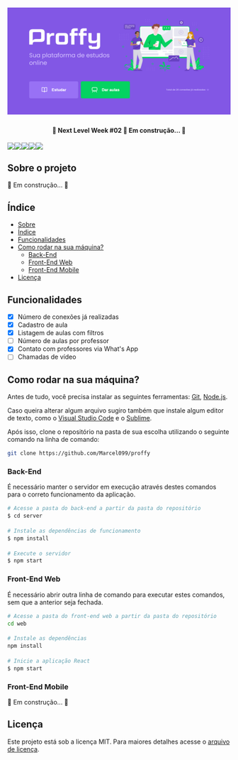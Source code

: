 <h1 align="center">
  <img alt="Banner Proffy" title="#BannerProffy" src="./assets/screenshots/banner.png" />
<!-- <p align="center">:green_book: Plataforma de estudos online conectando alunos e professores </p> -->

<h4 align="center"> 
	🚧  Next Level Week #02 🚀 Em construção...  🚧
</h4>

<div align="center" style="display: flex">
  <img src="https://img.shields.io/badge/languages-3-blue">
  <img src="https://img.shields.io/badge/last%20comit-august-brightgreen">
  <img src="https://img.shields.io/github/issues/Marcel099/proffy">
  <img src="https://img.shields.io/github/license/Marcel099/proffy">
  <img src="https://img.shields.io/github/stars/Marcel099/proffy?style=social">
</div>

## Sobre o projeto

🚧 Em construção...  🚧

## Índice

<!--ts-->
   * [Sobre](#sobre-o-projeto)
   * [Índice](#índice)
   * [Funcionalidades](#funcionalidades)
   * [Como rodar na sua máquina?](#como-rodar-na-sua-máquina)
      * [Back-End](#back-end)
      * [Front-End Web](#front-end-web)
      * [Front-End Mobile](#front-end-mobile)
   * [Licença](#licença)
<!--te-->

## Funcionalidades

- [x] Número de conexões já realizadas
- [x] Cadastro de aula
- [x] Listagem de aulas com filtros
- [ ] Número de aulas por professor
- [x] Contato com professores via What's App
- [ ] Chamadas de vídeo

## Como rodar na sua máquina?

Antes de tudo, você precisa instalar as seguintes ferramentas: [Git](https://git-scm.com), [Node.js](https://nodejs.org/en/).

Caso queira alterar algum arquivo sugiro também que instale algum editor de texto, como o [Visual Studio Code](https://code.visualstudio.com/) e o [Sublime](https://www.sublimetext.com/3).

Após isso, clone o repositório na pasta de sua escolha utilizando o seguinte comando na linha de comando:

```bash
git clone https://github.com/Marcel099/proffy
```

### Back-End

É necessário manter o servidor em execução através destes comandos para o correto funcionamento da aplicação.

```bash
# Acesse a pasta do back-end a partir da pasta do repositório
$ cd server

# Instale as dependências de funcionamento
$ npm install

# Execute o servidor
$ npm start
```

### Front-End Web

É necessário abrir outra linha de comando para executar estes comandos, sem que a anterior seja fechada.

```bash
# Acesse a pasta do front-end web a partir da pasta do repositório
cd web 

# Instale as dependências
npm install

# Inicie a aplicação React
$ npm start
```

### Front-End Mobile

🚧 Em construção...  🚧

## Licença
Este projeto está sob a licença MIT. Para maiores detalhes acesse o <a href="./LICENSE.md">arquivo de licença</a>.